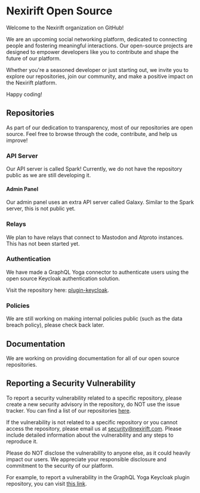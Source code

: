 # Nexirift Open Source
Welcome to the Nexirift organization on GitHub!

We are an upcoming social networking platform, dedicated to connecting people and fostering meaningful interactions. Our open-source projects are designed to empower developers like you to contribute and shape the future of our platform.

Whether you're a seasoned developer or just starting out, we invite you to explore our repositories, join our community, and make a positive impact on the Nexirift platform.

Happy coding!

## Repositories
As part of our dedication to transparency, most of our repositories are open source. Feel free to browse through the code, contribute, and help us improve!

### API Server
Our API server is called Spark! Currently, we do not have the repository public as we are still developing it.

#### Admin Panel
Our admin panel uses an extra API server called Galaxy. Similar to the Spark server, this is not public yet.

### Relays
We plan to have relays that connect to Mastodon and Atproto instances. This has not been started yet.

### Authentication
We have made a GraphQL Yoga connector to authenticate users using the open source Keycloak authentication solution.

Visit the repository here: [plugin-keycloak](https://github.com/Nexirift/plugin-keycloak).

### Policies
We are still working on making internal policies public (such as the data breach policy), please check back later.

## Documentation
We are working on providing documentation for all of our open source repositories.

## Reporting a Security Vulnerability
To report a security vulnerability related to a specific repository, please create a new security advisory in the repository, do NOT use the issue tracker. You can find a list of our repositories [here](https://github.com/orgs/Nexirift/repositories).

If the vulnerability is not related to a specific repository or you cannot access the repository, please email us at [security@nexirift.com](security@nexirift.com). Please include detailed information about the vulnerability and any steps to reproduce it.

Please do NOT disclose the vulnerability to anyone else, as it could heavily impact our users. We appreciate your responsible disclosure and commitment to the security of our platform.

For example, to report a vulnerability in the GraphQL Yoga Keycloak plugin repository, you can visit [this link](https://github.com/Nexirift/plugin-keycloak/security/advisories/new).
